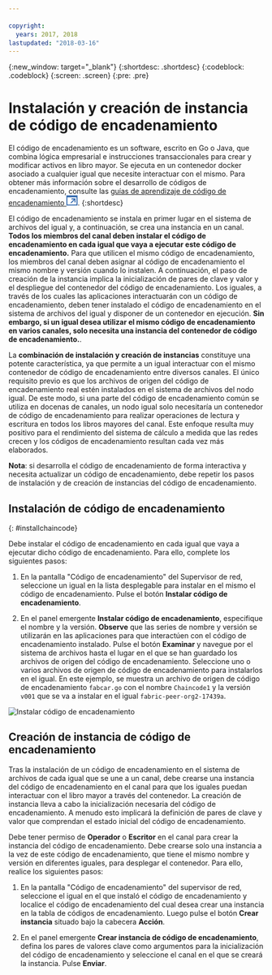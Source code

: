 ```yaml
---

copyright:
  years: 2017, 2018
lastupdated: "2018-03-16"
---
```


{:new_window: target="_blank"}
{:shortdesc: .shortdesc}
{:codeblock: .codeblock}
{:screen: .screen}
{:pre: .pre}

# Instalación y creación de instancia de código de encadenamiento

El código de encadenamiento es un software, escrito en Go o Java, que combina lógica empresarial e instrucciones transaccionales para crear y modificar activos en libro mayor.  Se ejecuta en un contenedor docker asociado a cualquier igual que necesite interactuar con el mismo.  Para obtener más información sobre el desarrollo de códigos de encadenamiento, consulte las [guías de aprendizaje de código de encadenamiento ![Icono de enlace externo](../images/external_link.svg "Icono de enlace externo")](http://hyperledger-fabric.readthedocs.io/en/latest/chaincode.html).
{:shortdesc}

El código de encadenamiento se instala en primer lugar en el sistema de archivos del igual y, a continuación, se crea una instancia en un canal.  **Todos los miembros del canal deben instalar el código de encadenamiento en cada igual que vaya a ejecutar este código de encadenamiento.**  Para que utilicen el mismo código de encadenamiento, los miembros del canal deben asignar al código de encadenamiento el mismo nombre y versión cuando lo instalen.  A continuación, el paso de creación de la instancia implica la inicialización de pares de clave y valor y el despliegue del contenedor del código de encadenamiento.  Los iguales, a través de los cuales las aplicaciones interactuarán con un código de encadenamiento, deben tener instalado el código de encadenamiento en el sistema de archivos del igual y disponer de un contenedor en ejecución.  **Sin embargo, si un igual desea utilizar el mismo código de encadenamiento en varios canales, solo necesita una instancia del contenedor de código de encadenamiento.**.  

La **combinación de instalación y creación de instancias** constituye una potente característica, ya que permite a un igual interactuar con el mismo contenedor de código de encadenamiento entre diversos canales.  El único requisito previo es que los archivos de origen del código de encadenamiento real estén instalados en el sistema de archivos del nodo igual.  De este modo, si una parte del código de encadenamiento común se utiliza en docenas de canales, un nodo igual solo necesitaría un contenedor de código de encadenamiento para realizar operaciones de lectura y escritura en todos los libros mayores del canal.  Este enfoque resulta muy positivo para el rendimiento del sistema de cálculo a medida que las redes crecen y los códigos de encadenamiento resultan cada vez más elaborados.  

**Nota**: si desarrolla el código de encadenamiento de forma interactiva y necesita actualizar un código de encadenamiento, debe repetir los pasos de instalación y de creación de instancias del código de encadenamiento.


## Instalación de código de encadenamiento
{: #installchaincode}

Debe instalar el código de encadenamiento en cada igual que vaya a ejecutar dicho código de encadenamiento.  Para ello, complete los siguientes pasos:
1. En la pantalla "Código de encadenamiento" del Supervisor de red, seleccione un igual en la lista desplegable para instalar en el mismo el código de encadenamiento.  Pulse el botón **Instalar código de encadenamiento**.
<!--
  ![Chaincode screen](../images/chaincode_install_overview.png "Chaincode scren")  
-->

2. En el panel emergente **Instalar código de encadenamiento**, especifique el nombre y la versión. **Observe** que las series de nombre y versión se utilizarán en las aplicaciones para que interactúen con el código de encadenamiento instalado.  Pulse el botón **Examinar** y navegue por el sistema de archivos hasta el lugar en el que se han guardado los archivos de origen del código de encadenamiento.  Seleccione uno o varios archivos de origen de código de encadenamiento para instalarlos en el igual.  En este ejemplo, se muestra un archivo de origen de código de encadenamiento `fabcar.go` con el nombre `Chaincode1` y la versión `v001` que se va a instalar en el igual `fabric-peer-org2-17439a`.  

  ![Instalar código de encadenamiento](../images/chaincode_install.png "Instalar código de encadenamiento")



## Creación de instancia de código de encadenamiento
Tras la instalación de un código de encadenamiento en el sistema de archivos de cada igual que se une a un canal, debe crearse una instancia del código de encadenamiento en el canal para que los iguales puedan interactuar con el libro mayor a través del contenedor.  La creación de instancia lleva a cabo la inicialización necesaria del código de encadenamiento.  A menudo esto implicará la definición de pares de clave y valor que comprendan el estado inicial del código de encadenamiento.  

Debe tener permiso de **Operador** o **Escritor** en el canal para crear la instancia del código de encadenamiento.  Debe crearse solo una instancia a la vez de este código de encadenamiento, que tiene el mismo nombre y versión en diferentes iguales, para desplegar el contenedor.  Para ello, realice los siguientes pasos:
1. En la pantalla "Código de encadenamiento" del supervisor de red, seleccione el igual en el que instaló el código de encadenamiento y localice el código de encadenamiento del cual desea crear una instancia en la tabla de códigos de encadenamiento.  Luego pulse el botón **Crear instancia** situado bajo la cabecera **Acción**.  
<!--
  ![Instantiate Chaincode](../images/chaincode_instantiate.png "Instantiate Chaincode")  
-->

2. En el panel emergente **Crear instancia de código de encadenamiento**, defina los pares de valores clave como argumentos para la inicialización del código de encadenamiento y seleccione el canal en el que se creará la instancia.  Pulse **Enviar**.
<!--
  ![Instantiate Chaincode panel](../images/chaincode_instantiate_panel.png "Instantiate Chaincode panel")   
-->
